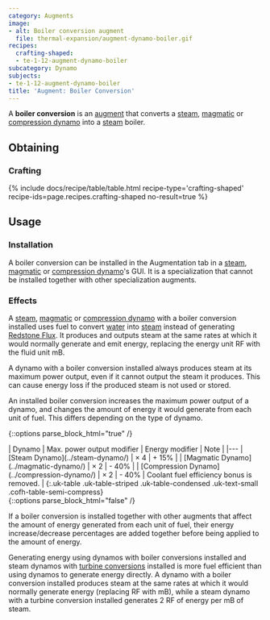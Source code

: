 ```yaml
---
category: Augments
image:
- alt: Boiler conversion augment
  file: thermal-expansion/augment-dynamo-boiler.gif
recipes:
  crafting-shaped:
  - te-1-12-augment-dynamo-boiler
subcategory: Dynamo
subjects:
- te-1-12-augment-dynamo-boiler
title: 'Augment: Boiler Conversion'
---
```


A **boiler conversion** is an [augment](../augments/) that converts a
[steam](../steam-dynamo/), [magmatic](../magmatic-dynamo/) or [compression
dynamo](../compression-dynamo/) into a [steam](../../thermal-foundation/steam/) boiler.


Obtaining
---------

### Crafting
{% include docs/recipe/table/table.html recipe-type='crafting-shaped' recipe-ids=page.recipes.crafting-shaped no-result=true %}


Usage
-----

### Installation
A boiler conversion can be installed in the Augmentation tab in a
[steam](../steam-dynamo/), [magmatic](../magmatic-dynamo/) or [compression
dynamo](../compression-dynamo/)'s GUI. It is a specialization that cannot be
installed together with other specialization augments.

### Effects
A [steam](../steam-dynamo/), [magmatic](../magmatic-dynamo/) or
[compression dynamo](../compression-dynamo/) with a boiler conversion
installed uses fuel to convert [water](https://minecraft.gamepedia.com/Water)
into [steam](../../thermal-foundation/steam/) instead of generating [Redstone
Flux](/docs/redstone-flux/). It produces and outputs steam at the same rates at
which it would normally generate and emit energy, replacing the energy unit RF
with the fluid unit mB.

A dynamo with a boiler conversion installed always produces steam at its maximum
power output, even if it cannot output the steam it produces. This can cause
energy loss if the produced steam is not used or stored.

An installed boiler conversion increases the maximum power output of a dynamo,
and changes the amount of energy it would generate from each unit of fuel. This
differs depending on the type of dynamo.

{::options parse_block_html="true" /}
<div class="uk-overflow-container">
| Dynamo | Max. power output modifier | Energy modifier | Note |
|---
| [Steam Dynamo](../steam-dynamo/) | × 4 | + 15% |
| [Magmatic Dynamo](../magmatic-dynamo/) | × 2 | - 40% |
| [Compression Dynamo](../compression-dynamo/) | × 2 | - 40% | Coolant fuel efficiency bonus is removed. |
{:.uk-table .uk-table-striped .uk-table-condensed .uk-text-small .cofh-table-semi-compress}
</div>
{::options parse_block_html="false" /}

If a boiler conversion is installed together with other augments that affect the
amount of energy generated from each unit of fuel, their energy
increase/decrease percentages are added together before being applied to the
amount of energy.

Generating energy using dynamos with boiler conversions installed and steam
dynamos with [turbine conversions](../augment-turbine-conversion/) installed
is more fuel efficient than using dynamos to generate energy directly. A dynamo
with a boiler conversion installed produces steam at the same rates at which it
would normally generate energy (replacing RF with mB), while a steam dynamo with
a turbine conversion installed generates 2 RF of energy per mB of steam.
